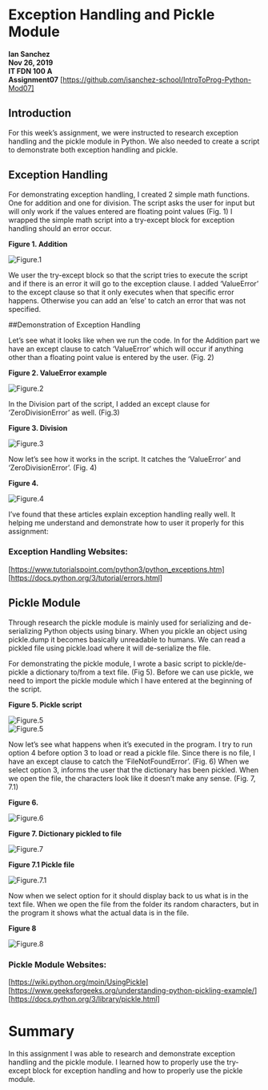 # Exception Handling and Pickle Module
**Ian Sanchez**  
**Nov 26, 2019**  
**IT FDN 100 A**  
**Assignment07**
[https://github.com/isanchez-school/IntroToProg-Python-Mod07]


## Introduction

For this week’s assignment, we were instructed to research exception handling and the pickle module in Python. We also needed to create a script to demonstrate both exception handling and pickle.

## Exception Handling

For demonstrating exception handling, I created 2 simple math functions. One for addition and one for division. The script asks the user for input but will only work if the values entered are floating point values (Fig. 1) I wrapped the simple math script into a try-except block for exception handling should an error occur. 

**Figure 1. Addition**
 
![Figure.1](https://github.com/isanchez-school/IntroToProg-Python-Mod07/blob/master/docs/f1.png "Figure 1")

We user the try-except block so that the script tries to execute the script and if there is an error it will go to the exception clause. I added ‘ValueError’ to the except clause so that it only executes when that specific error happens. Otherwise you can add an ‘else’ to catch an error that was not specified.

##Demonstration of Exception Handling

Let’s see what it looks like when we run the code. In for the Addition part we have an except clause to catch ‘ValueError’ which will occur if anything other than a floating point value is entered by the user. (Fig. 2)

**Figure 2. ValueError example**

![Figure.2](https://github.com/isanchez-school/IntroToProg-Python-Mod07/blob/master/docs/f2.png "Figure 2")

In the Division part of the script, I added an except clause for ‘ZeroDivisionError’ as well. (Fig.3)

**Figure 3. Division**
 
 ![Figure.3](https://github.com/isanchez-school/IntroToProg-Python-Mod07/blob/master/docs/f3.png "Figure 3")

Now let’s see how it works in the script. It catches the ‘ValueError’ and ‘ZeroDivisionError’. (Fig. 4)

**Figure 4.** 
 
 ![Figure.4](https://github.com/isanchez-school/IntroToProg-Python-Mod07/blob/master/docs/f4.png "Figure 4")

I’ve found that these articles explain exception handling really well. It helping me understand and demonstrate how to user it properly for this assignment:

### Exception Handling Websites:
[https://www.tutorialspoint.com/python3/python_exceptions.htm]  
[https://docs.python.org/3/tutorial/errors.html]

## Pickle Module

Through research the pickle module is mainly used for serializing and de-serializing Python objects using binary. When you pickle an object using pickle.dump it becomes basically unreadable to humans. We can read a pickled file using pickle.load where it will de-serialize the file.

For demonstrating the pickle module, I wrote a basic script to pickle/de-pickle a dictionary to/from a text file. (Fig 5). Before we can use pickle, we need to import the pickle module which I have entered at the beginning of the script.

**Figure 5. Pickle script**

![Figure.5](https://github.com/isanchez-school/IntroToProg-Python-Mod07/blob/master/docs/f5.png "Figure 5")  
![Figure.5](https://github.com/isanchez-school/IntroToProg-Python-Mod07/blob/master/docs/f52.png "Figure 5")


Now let’s see what happens when it’s executed in the program. 
I try to run option 4 before option 3 to load or read a pickle file. Since there is no file, I have an except clause to catch the ‘FileNotFoundError’. (Fig. 6) When we select option 3, informs the user that the dictionary has been pickled. When we open the file, the characters look like it doesn’t make any sense. (Fig. 7, 7.1)

**Figure 6.**

![Figure.6](https://github.com/isanchez-school/IntroToProg-Python-Mod07/blob/master/docs/f6.png "Figure 6")

**Figure 7. Dictionary pickled to file**
 
 ![Figure.7](https://github.com/isanchez-school/IntroToProg-Python-Mod07/blob/master/docs/f7.png "Figure 7")
 
**Figure 7.1 Pickle file**
 
 ![Figure.7.1](https://github.com/isanchez-school/IntroToProg-Python-Mod07/blob/master/docs/f71.png "Figure 7.1")
 
Now when we select option for it should display back to us what is in the text file. When we open the file from the folder its random characters, but in the program it shows what the actual data is in the file.

**Figure 8**
 
 ![Figure.8](https://github.com/isanchez-school/IntroToProg-Python-Mod07/blob/master/docs/f8.png "Figure 8")
 
### Pickle Module Websites:
[https://wiki.python.org/moin/UsingPickle]  
[https://www.geeksforgeeks.org/understanding-python-pickling-example/]  
[https://docs.python.org/3/library/pickle.html]

# Summary
In this assignment I was able to research and demonstrate exception handling and the pickle module. I learned how to properly use the try-except block for exception handling and how to properly use the pickle module.

